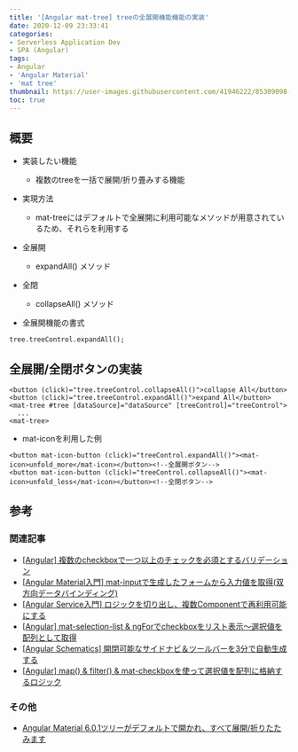 ```yaml
---
title: '[Angular mat-tree] treeの全展開機能機能の実装'
date: 2020-12-09 23:33:41
categories:
- Serverless Application Dev
- SPA (Angular)
tags: 
- Angular
- 'Angular Material'
- 'mat tree'
thumbnail: https://user-images.githubusercontent.com/41946222/85309098-11606400-b4ed-11ea-84a1-69fee72f8208.png
toc: true
---
```


## 概要
- 実装したい機能
  - 複数のtreeを一括で展開/折り畳みする機能
- 実現方法
  - mat-treeにはデフォルトで全展開に利用可能なメソッドが用意されているため、それらを利用する

- 全展開
  - expandAll() メソッド
- 全閉
  - collapseAll() メソッド

- 全展開機能の書式
```
tree.treeControl.expandAll();
```

## 全展開/全閉ボタンの実装
```
<button (click)="tree.treeControl.collapseAll()">collapse All</button>
<button (click)="tree.treeControl.expandAll()">expand All</button>
<mat-tree #tree [dataSource]="dataSource" [treeControl]="treeControl">
  ...
<mat-tree>
```

- mat-iconを利用した例
```
<button mat-icon-button (click)="treeControl.expandAll()"><mat-icon>unfold_more</mat-icon></button><!--全展開ボタン-->
<button mat-icon-button (click)="treeControl.collapseAll()"><mat-icon>unfold_less</mat-icon></button><!--全閉ボタン-->
```

## 参考
### 関連記事
- [[Angular] 複数のcheckboxで一つ以上のチェックを必須とするバリデーション](/Angular-複数のcheckboxで一つ以上のチェックを必須とするバリデーション/)
- [[Angular Material入門] mat-inputで生成したフォームから入力値を取得(双方向データバインディング)](/Angular入門-mat-inputで生成したフォームから入力値を取得-双方向データバインディング/)
- [[Angular Service入門] ロジックを切り出し、複数Componentで再利用可能にする](/Angular-Service入門-ロジックを切り出し、複数Componentで再利用可能にする/)
- [[Angular] mat-selection-list & ngForでcheckboxをリスト表示～選択値を配列として取得](/Angular-mat-selection-listでcheckboxを表示～選択値を配列として取得/)
- [[Angular Schematics] 開閉可能なサイドナビ＆ツールバーを3分で自動生成する](/Angular-Schematics-開閉可能なサイドナビ＆ツールバーを3分で自動生成する/)
- [[Angular] map() & filter() & mat-checkboxを使って選択値を配列に格納するロジック](/Angular-map-fileter-mat-checkboxを使って選択値を配列に格納するロジック/)

### その他
- [Angular Material 6.0.1ツリーがデフォルトで開かれ、すべて展開/折りたたみます](https://www.it-swarm-ja.tech/ja/angular/angular-material-601%E3%83%84%E3%83%AA%E3%83%BC%E3%81%8C%E3%83%87%E3%83%95%E3%82%A9%E3%83%AB%E3%83%88%E3%81%A7%E9%96%8B%E3%81%8B%E3%82%8C%E3%80%81%E3%81%99%E3%81%B9%E3%81%A6%E5%B1%95%E9%96%8B%E6%8A%98%E3%82%8A%E3%81%9F%E3%81%9F%E3%81%BF%E3%81%BE%E3%81%99/838603092/)